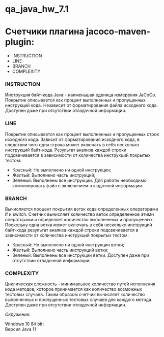 # qa_java_hw_7.1
# Счетчики плагина jacoco-maven-plugin: #

- INSTRUCTION 
- LINE 
- BRANCH 
- COMPLEXITY 

### INSTRUCTION ###
Инструкция байт-кода Java - наименьшая еденица измерения JaCoCo. Покрытие описывается как процент выполненных и пропущенных инструкций кода. Независит от форматирования файла исходного кода. Доступен даже при отсутствии отладочной информации.

### LINE 
Покрытие описывается как процент выполненных и пропущенных строк исходного кода. Зависит от форматирования исходного кода, в следствии чего одна строка может включать в себя несколько инструкций байт-кода. Результат анализа каждой строки подсвечивается в зависимости от количества инструкций покрытых тестом:
- Красный: Не выполнено ни одной инструкции; 
- Желтый: Выполнено часть инструкций;
- Зеленый: Выполнены все инструкции. Для работы необходимо компилировать файл с включением отладочной информации.

### BRANCH 
Вычисляется процент покрытия веток кода определенных операторами if и switch. Счетчик вычисляет количество веток определенное этими операторами и определяет количество выполненных и пропущенных. Поскольку одна ветка может включать в себя несколько инструкций байт-кода результат анализа каждой строки подсвечивается в зависимости от количества инструкций покрытых тестом:
- Красный: Не выполнено ни одной инструкции ветки; 
- Желтый: Выполнено часть инструкций ветки; 
- Зеленый: Выполнены все инструкции ветки. Доступен даже при отсутствии отладочной информации.

### COMPLEXITY 
Циклическая сложность - минимальное количество путей исполнения кода методов, которое принимается как количество возможных тестовых случаев. Таким образом счетчик вычисляет количество выполненных и пропущенных тестовых случаев для каждого метода. Доступен даже при отсутствии отладочной информации.

*Окружение:*

Windows 10 64 bit;  
Версия Java 11
